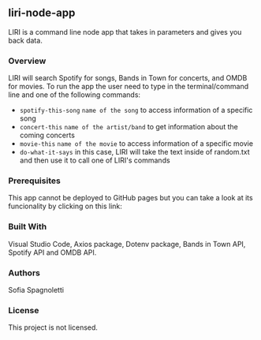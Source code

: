 ## liri-node-app
LIRI is a command line node app that takes in parameters and gives you back data.

### Overview
LIRI will search Spotify for songs, Bands in Town for concerts, and OMDB for movies.
To run the app the user need to type in the terminal/command line <node liri.js> and one of the following commands:
- `spotify-this-song` `name of the song` to access information of a specific song
- `concert-this` `name of the artist/band` to get information about the coming concerts
- `movie-this` `name of the movie` to access information of a specific movie
- `do-what-it-says` in this case, LIRI will take the text inside of random.txt and then use it to call one of LIRI's commands

### Prerequisites
This app cannot be deployed to GitHub pages but you can take a look at its funcionality by clicking on this link:

### Built With
Visual Studio Code, Axios package, Dotenv package, Bands in Town API, Spotify API and OMDB API.

### Authors
Sofia Spagnoletti

### License
This project is not licensed.
